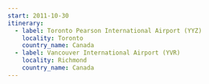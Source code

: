 ```yaml
---
start: 2011-10-30
itinerary:
  - label: Toronto Pearson International Airport (YYZ)
    locality: Toronto
    country_name: Canada
  - label: Vancouver International Airport (YVR)
    locality: Richmond
    country_name: Canada
---
```

